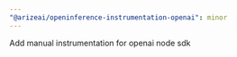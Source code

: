 ```yaml
---
"@arizeai/openinference-instrumentation-openai": minor
---
```


Add manual instrumentation for openai node sdk
